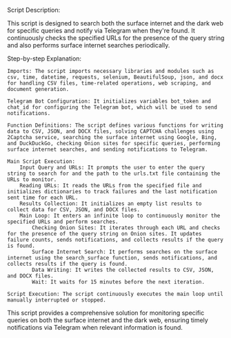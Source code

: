 Script Description:

This script is designed to search both the surface internet and the dark web for specific queries and notify via Telegram when they're found. It continuously checks the specified URLs for the presence of the query string and also performs surface internet searches periodically.

Step-by-step Explanation:

    Imports: The script imports necessary libraries and modules such as csv, time, datetime, requests, selenium, BeautifulSoup, json, and docx for handling CSV files, time-related operations, web scraping, and document generation.

    Telegram Bot Configuration: It initializes variables bot_token and chat_id for configuring the Telegram bot, which will be used to send notifications.

    Function Definitions: The script defines various functions for writing data to CSV, JSON, and DOCX files, solving CAPTCHA challenges using 2Captcha service, searching the surface internet using Google, Bing, and DuckDuckGo, checking Onion sites for specific queries, performing surface internet searches, and sending notifications to Telegram.

    Main Script Execution:
        Input Query and URLs: It prompts the user to enter the query string to search for and the path to the urls.txt file containing the URLs to monitor.
        Reading URLs: It reads the URLs from the specified file and initializes dictionaries to track failures and the last notification sent time for each URL.
        Results Collection: It initializes an empty list results to collect data for CSV, JSON, and DOCX files.
        Main Loop: It enters an infinite loop to continuously monitor the specified URLs and perform searches.
            Checking Onion Sites: It iterates through each URL and checks for the presence of the query string on Onion sites. It updates failure counts, sends notifications, and collects results if the query is found.
            Surface Internet Search: It performs searches on the surface internet using the search_surface function, sends notifications, and collects results if the query is found.
            Data Writing: It writes the collected results to CSV, JSON, and DOCX files.
            Wait: It waits for 15 minutes before the next iteration.

    Script Execution: The script continuously executes the main loop until manually interrupted or stopped.

This script provides a comprehensive solution for monitoring specific queries on both the surface internet and the dark web, ensuring timely notifications via Telegram when relevant information is found.
